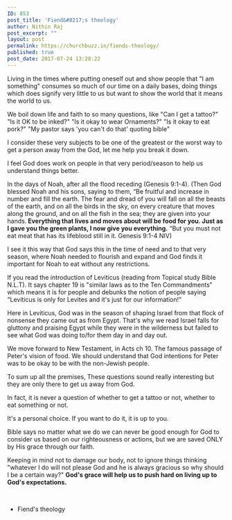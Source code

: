 ```yaml
---
ID: 853
post_title: 'Fiend&#8217;s theology'
author: Nithin Raj
post_excerpt: ""
layout: post
permalink: https://churchbuzz.in/fiends-theology/
published: true
post_date: 2017-07-24 13:28:22
---
```

Living in the times where putting oneself out and show people that "I am something" consumes so much of our time on a daily bases, doing things which does signify very little to us but want to show the world that it means the world to us.

We boil down life and faith to so many questions, like "Can I get a tattoo?" "Is it OK to be inked?" "Is it okay to wear Ornaments?" "Is it okay to eat pork?" "My pastor says 'you can't do that' quoting bible"

I consider these very subjects to be one of the greatest or the worst way to get a person away from the God, let me help you break it down.

I feel God does work on people in that very period/season to help us understand things better.

In the days of Noah, after all the flood receding (Genesis 9:1-4).
(Then God blessed Noah and his sons, saying to them, “Be fruitful and increase in number and fill the earth. The fear and dread of you will fall on all the beasts of the earth, and on all the birds in the sky, on every creature that moves along the ground, and on all the fish in the sea; they are given into your hands.<strong> Everything that lives and moves about will be food for you. Just as I gave you the green plants, I now give you everything.</strong> “But you must not eat meat that has its lifeblood still in it.
Genesis 9:1‭-‬4 NIV)

I see it this way that God says this in the time of need and to that very season, where Noah needed to flourish and expand and God finds it important for Noah to eat without any restrictions.

If you read the introduction of Leviticus (reading from Topical study Bible N.L.T). It says chapter 19 is "similar laws as to the Ten Commandments" which means it is for people and debunks the notion of people saying "Leviticus is only for Levites and it's just for our information!"

Here in Leviticus, God was in the season of shaping Israel from that flock of nonsense they came out as from Egypt.
That's why we read Israel falls for gluttony and praising Egypt while they were in the wilderness but failed to see what God was doing to/for them day in and day out.

We move forward to New Testament, in Acts ch 10. The famous passage of Peter's vision of food. We should understand that God intentions for Peter was to be okay to be with the non-Jewish people.

To sum up all the premises, These questions sound really interesting but they are only there to get us away from God.

In fact, it is never a question of whether to get a tattoo or not, whether to eat something or not.

It's a personal choice. If you want to do it, it is up to you.

Bible says no matter what we do we can never be good enough for God to consider us based on our righteousness or actions, but we are saved ONLY by His grace through our faith.

Keeping in mind not to damage our body, not to ignore things thinking "whatever I do will not please God and he is always gracious so why should I be a certain way?"
<strong>God's grace will help us to push hard on living up to God's expectations.</strong>

&nbsp;

- Fiend's theology
